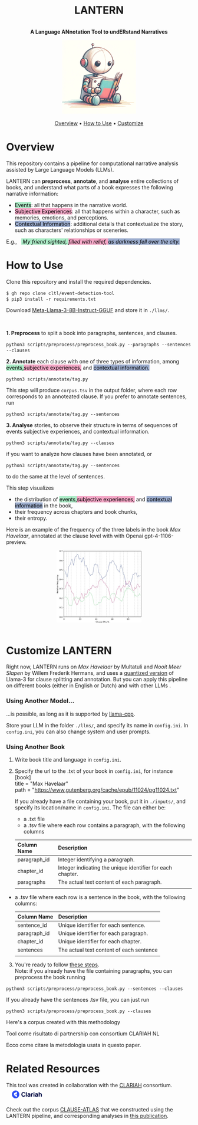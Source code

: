<div style="display: flex; justify-content: center; align-items: center; text-align: center;">
  <h1 style="flex: 1;">LANTERN<br>
  </h1>
</div>

<div>
<p align="center">
    <strong>
      A Language ANnotation Tool to undERstand Narratives
    </strong>
  </p>
</div>

<div align="center">
  <img src="gitbook/literaryrobot.png" alt="LANTERN" width="200"/>

  <p align="center">
    <a href="#overview">Overview</a> •
    <a href="#how-to-use">How to Use</a> •
    <a href="#customize-lantern">Customize</a> 
  </p>
</div>



# Overview

This repository contains a pipeline for computational narrative analysis assisted by Large Language Models (LLMs).  

LANTERN can **preprocess**, **annotate**, and **analyse** entire collections of books, and understand what parts of a book expresses the following narrative information:
- <span style="background-color: rgb(171, 235, 198); color: black;">Events</span>: all that happens in the narrative world.
- <span style="background-color: rgb(243, 166, 197); color: black;">Subjective Experiences</span>: all that happens within a character, such as memories, emotions, and perceptions.
- <span style="background-color: rgb(156, 173, 206); color: black;">Contextual Information</span>: additional details that contextualize the story, such as characters' relationships or sceneries.

E.g., &nbsp;&nbsp;<span style="background-color: rgb(171, 235, 198); color: black;">  *My friend sighted,*  </span> <span style="background-color: rgb(243, 166, 197); color: black;">  *filled with relief,*  </span> <span style="background-color: rgb(156, 173, 206); color: black;">  *as darkness fell over the city.*  </span> 


# How to Use

Clone this repository and install the required dependencies.
  
    $ gh repo clone cltl/event-detection-tool
    $ pip3 install -r requirements.txt

Download [Meta-Llama-3-8B-Instruct-GGUF](https://huggingface.co/MaziyarPanahi/Meta-Llama-3-8B-Instruct-GGUF/resolve/main/Meta-Llama-3-8B-Instruct.Q4_K_M.gguf) and store it in `./llms/`.

<br>

**1. Preprocess** to split a book into paragraphs, sentences, and clauses.  

    python3 scripts/preprocess/preprocess_book.py --paragraphs --sentences --clauses 


**2. Annotate** each clause with one of three types of information, among <span style="background-color: rgb(171, 235, 198); color: black;"> events,</span><span style="background-color: rgb(243, 166, 197); color: black;">subjective experiences,</span> and <span style="background-color: rgb(156, 173, 206); color: black;"> contextual information.</span>

    python3 scripts/annotate/tag.py 

This step will produce `corpus.tsv` in the output folder, where each row corresponds to an annoteated clause.
If you prefer to annotate sentences, run

    python3 scripts/annotate/tag.py --sentences


**3. Analyse** stories, to observe their structure in terms of sequences of events subjective experiences, and contextual information.

    python3 scripts/annotate/tag.py --clauses

if you want to analyze how clauses have been annotated, or

    python3 scripts/annotate/tag.py --sentences

to do the same at the level of sentences.

This step visualizes 
- the distribution of <span style="background-color: rgb(171, 235, 198); color: black;"> events,</span><span style="background-color: rgb(243, 166, 197); color: black;">subjective experiences,</span> and <span style="background-color: rgb(156, 173, 206); color: black;"> contextual information</span> in the book,
- their frequency across chapters and book chunks,
- their entropy.

Here is an example of the frequency of the three labels in the book *Max Havelaar*, annotated at the clause level with with Openai gpt-4-1106-preview.



<div align="center">
  <img src="gitbook/max_havelaar-smooth-ESC-crop.jpg" alt="Image 1" width="230"/>
</div>

 
<br>



# Customize LANTERN



Right now, LANTERN runs on *Max Havelaar* by Multatuli and *Nooit Meer Slapen* by Willem Frederik Hermans, and uses a [quantized version](https://huggingface.co/MaziyarPanahi/Meta-Llama-3-8B-Instruct-GGUF) of Llama-3 for clause splitting and annotation.
But you can apply this pipeline on different books (either in English or Dutch) and with other LLMs .

### Using Another Model...

...is possible, as long as it is supported by [llama-cpp](https://github.com/abetlen/llama-cpp-python).

Store your LLM in the folder `./llms/`, and specify its name in `config.ini`. 
In `config.ini`, you can also change system and user prompts.


### Using Another Book

1. Write book title and language in `config.ini`.  

2. Specify the url to the .txt of your book in `config.ini`, for instance  
[book]  
title = "Max Havelaar"  
path = "https://www.gutenberg.org/cache/epub/11024/pg11024.txt"

    If you already have a file containing your book, put it in `./inputs/`, and specify its location/name in `config.ini`. 
The file can either be:
    - a .txt file
    - a .tsv file where each row contains a paragraph, with the following columns

    | Column Name  | Description                                |
    | ------------ | ------------------------------------------ |
    | paragraph_id | Integer identifying a paragraph. |
    | chapter_id   | Integer indicating the unique identifier for each chapter.   |
    | paragraphs   | The actual text content of each paragraph.                   |
    | | |
  - a .tsv file where each row is a sentence in the book, with the following columns:

    | Column Name  | Description                                |
    | ------------ | ------------------------------------------ |
    |sentence_id	| Unique identifier for each sentence. |
    |paragraph_id	|Unique identifier for each paragraph.|
    |chapter_id	|Unique identifier for each chapter.|
    |sentences	|The actual text content of each sentence|
    | | |

3. You're ready to follow [these steps](#how-to-use).  
Note: if you already have the file containing paragraphs, you can preprocess the book running

  ```
  python3 scripts/preprocess/preprocess_book.py --sentences --clauses 
  ```

If you already have the sentences .tsv file, you can just run
```
python3 scripts/preprocess/preprocess_book.py --clauses 
```


Here's a corpus created with this methodology

Tool come risultato di partnership con consortium CLARIAH NL

Ecco come citare la metodologia usata in questo paper.


# Related Resources

This tool was created in collaboration with the [CLARIAH](https://www.clariah.nl) consortium. <img src="gitbook/clariah_logo.png" width="90" height="32" style="margin-left: 10px;"/>

Check out the corpus [CLAUSE-ATLAS](https://huggingface.co/datasets/troianea/CLAUSE-ATLAS]) that we constructed using the LANTERN pipeline, and corresponding analyses in [this publication](https://aclanthology.org/2024.lrec-main.292.pdf).





